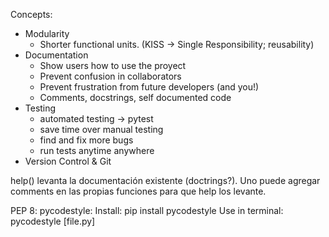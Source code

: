 Concepts:
* Modularity
  * Shorter functional units. (KISS -> Single Responsibility; reusability)
* Documentation
  * Show users how to use the proyect
  * Prevent confusion in collaborators
  * Prevent frustration from future developers (and you!)
  * Comments, docstrings, self documented code
* Testing
  * automated testing -> pytest
  * save time over manual testing
  * find and fix more bugs
  * run tests anytime anywhere
* Version Control & Git


help() levanta la documentación existente (doctrings?). Uno puede agregar comments en las propias funciones para que help los levante.

PEP 8:
pycodestyle: 
Install: pip install pycodestyle
Use in terminal: pycodestyle [file.py]
